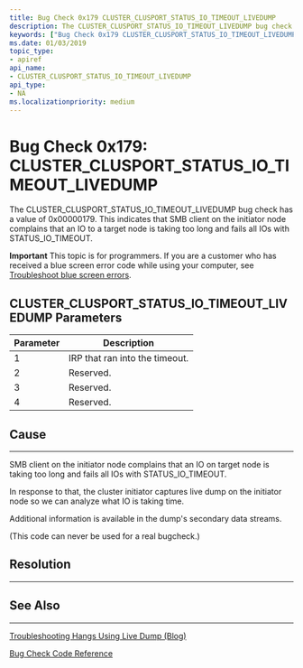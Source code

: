 ```yaml
---
title: Bug Check 0x179 CLUSTER_CLUSPORT_STATUS_IO_TIMEOUT_LIVEDUMP
description: The CLUSTER_CLUSPORT_STATUS_IO_TIMEOUT_LIVEDUMP bug check has a value of 0x00000179. This indicates that SMB client on the initiator node complains that an IO on target node is taking too long and fails all IOs with STATUS_IO_TIMEOUT.
keywords: ["Bug Check 0x179 CLUSTER_CLUSPORT_STATUS_IO_TIMEOUT_LIVEDUMP", "CLUSTER_CLUSPORT_STATUS_IO_TIMEOUT_LIVEDUMP"]
ms.date: 01/03/2019
topic_type:
- apiref
api_name:
- CLUSTER_CLUSPORT_STATUS_IO_TIMEOUT_LIVEDUMP
api_type:
- NA
ms.localizationpriority: medium
---
```


# Bug Check 0x179: CLUSTER\_CLUSPORT\_STATUS\_IO\_TIMEOUT\_LIVEDUMP

The CLUSTER\_CLUSPORT\_STATUS\_IO\_TIMEOUT\_LIVEDUMP bug check has a value of 0x00000179. This indicates that SMB client on the initiator node complains that an IO to a target node is taking too long and fails all IOs with STATUS_IO_TIMEOUT.



**Important** This topic is for programmers. If you are a customer who has received a blue screen error code while using your computer, see [Troubleshoot blue screen errors](https://windows.microsoft.com/windows-10/troubleshoot-blue-screen-errors).


## CLUSTER\_CLUSPORT\_STATUS\_IO\_TIMEOUT\_LIVEDUMP Parameters

|Parameter|Description|
|--- |--------------- |
|1| IRP that ran into the timeout.|
|2| Reserved. |
|3| Reserved. |
|4| Reserved. |


## Cause
-----

SMB client on the initiator node complains that an IO on target node is taking too long and fails all IOs with STATUS_IO_TIMEOUT.

In response to that, the cluster initiator captures live dump on the initiator node so we can analyze what IO is taking time.

Additional information is available in the dump's secondary data streams.

(This code can never be used for a real bugcheck.)


## Resolution
----------
 

## See Also
----------

[Troubleshooting Hangs Using Live Dump (Blog)](https://blogs.msdn.microsoft.com/clustering/2016/03/02/troubleshooting-hangs-using-live-dump/)

[Bug Check Code Reference](bug-check-code-reference2.md)




